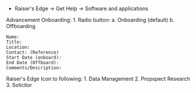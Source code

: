 - Raiser's Edge -> Get Help -> Software and applications

Advancement Onboarding: 1. Radio button:
a. Onboarding (default)
b. Offboarding

    Name:
    Title:
    Location:
    Contact: (Reference)
    Start Date (onboard):
    End Date (Offboard):
    Comments/Description:

Raiser's Edge Icon to following: 1. Data Management 2. Propspect Research 3. Solicitor
